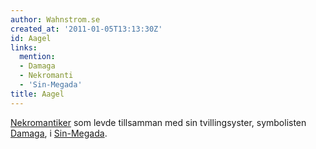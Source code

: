 ```yaml
---
author: Wahnstrom.se
created_at: '2011-01-05T13:13:30Z'
id: Aagel
links:
  mention:
  - Damaga
  - Nekromanti
  - 'Sin-Megada'
title: Aagel
---
```


[Nekromantiker] som levde tillsamman med sin tvillingsyster, symbolisten [Damaga], i [Sin-Megada].

  [Nekromantiker]: Nekromanti
  [Damaga]: Damaga
  [Sin-Megada]: Sin-Megada